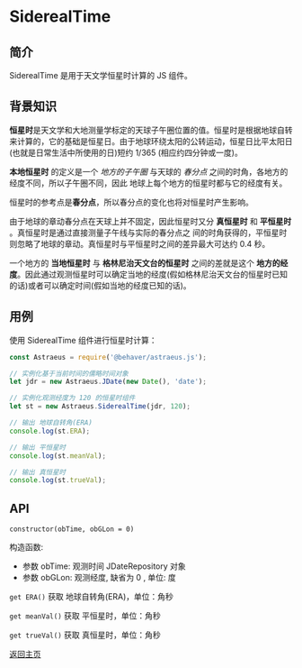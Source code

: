 # SiderealTime

## 简介

SiderealTime 是用于天文学恒星时计算的 JS 组件。

## 背景知识

**恒星时**是天文学和大地测量学标定的天球子午圈位置的值。恒星时是根据地球自转来计算的，它的基础是恒星日。由于地球环绕太阳的公转运动，恒星日比平太阳日(也就是日常生活中所使用的日)短约 1/365 (相应约四分钟或一度)。

**本地恒星时** 的定义是一个 *地方的子午圈* 与天球的 *春分点* 之间的时角，各地方的经度不同，所以子午圈不同，因此 地球上每个地方的恒星时都与它的经度有关。

恒星时的参考点是**春分点**，所以春分点的变化也将对恒星时产生影响。

由于地球的章动春分点在天球上并不固定，因此恒星时又分 **真恒星时** 和 **平恒星时** 。真恒星时是通过直接测量子午线与实际的春分点之 间的时角获得的，平恒星时则忽略了地球的章动。真恒星时与平恒星时之间的差异最大可达约 0.4 秒。

一个地方的 **当地恒星时** 与 **格林尼治天文台的恒星时** 之间的差就是这个 **地方的经度**。因此通过观测恒星时可以确定当地的经度(假如格林尼治天文台的恒星时已知的话)或者可以确定时间(假如当地的经度已知的话)。

## 用例

使用 SiderealTime 组件进行恒星时计算：

```js
const Astraeus = require('@behaver/astraeus.js');

// 实例化基于当前时间的儒略时间对象
let jdr = new Astraeus.JDate(new Date(), 'date');

// 实例化观测经度为 120 的恒星时组件
let st = new Astraeus.SiderealTime(jdr, 120);

// 输出 地球自转角(ERA)
console.log(st.ERA);

// 输出 平恒星时
console.log(st.meanVal);

// 输出 真恒星时
console.log(st.trueVal);
```

## API

`constructor(obTime, obGLon = 0)` 

构造函数: 

* 参数 obTime: 观测时间 JDateRepository 对象
* 参数 obGLon: 观测经度, 缺省为 0 , 单位: 度

`get ERA()` 获取 地球自转角(ERA)，单位：角秒

`get meanVal()` 获取 平恒星时，单位：角秒

`get trueVal()` 获取 真恒星时，单位：角秒

[返回主页](../../readme.md)
